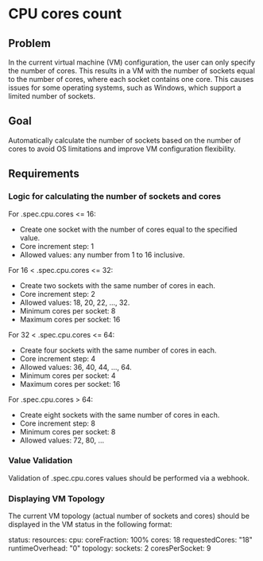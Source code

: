 # CPU cores count

## Problem
In the current virtual machine (VM) configuration, the user can only specify the number of cores. This results in a VM with the number of sockets equal to the number of cores, where each socket contains one core. This causes issues for some operating systems, such as Windows, which support a limited number of sockets.

## Goal
Automatically calculate the number of sockets based on the number of cores to avoid OS limitations and improve VM configuration flexibility.

## Requirements
### Logic for calculating the number of sockets and cores
For .spec.cpu.cores <= 16:
- Create one socket with the number of cores equal to the specified value.
- Core increment step: 1
- Allowed values: any number from 1 to 16 inclusive.

For 16 < .spec.cpu.cores <= 32:
- Create two sockets with the same number of cores in each.
- Core increment step: 2
- Allowed values: 18, 20, 22, ..., 32.
- Minimum cores per socket: 8
- Maximum cores per socket: 16

For 32 < .spec.cpu.cores <= 64:
- Create four sockets with the same number of cores in each.
- Core increment step: 4
- Allowed values: 36, 40, 44, ..., 64.
- Minimum cores per socket: 4
- Maximum cores per socket: 16

For .spec.cpu.cores > 64:
- Create eight sockets with the same number of cores in each.
- Core increment step: 8
- Minimum cores per socket: 8
- Allowed values: 72, 80, ...

### Value Validation

Validation of .spec.cpu.cores values should be performed via a webhook.

### Displaying VM Topology

The current VM topology (actual number of sockets and cores) should be displayed in the VM status in the following format:

status:
  resources:
    cpu:
      coreFraction: 100%
      cores: 18
      requestedCores: "18"
      runtimeOverhead: "0"
      topology:
        sockets: 2
        coresPerSocket: 9
